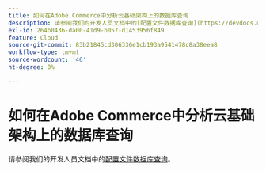 ```yaml
---
title: 如何在Adobe Commerce中分析云基础架构上的数据库查询
description: 请参阅我们的开发人员文档中的[配置文件数据库查询](https://devdocs.magento.com/guides/v2.3/cloud/project/profile-database-queries.html)。
exl-id: 264b0436-da00-41d9-b057-d1453956f849
feature: Cloud
source-git-commit: 83b21845cd306336e1cb193a9541478c8a38eea8
workflow-type: tm+mt
source-wordcount: '46'
ht-degree: 0%

---
```


# 如何在Adobe Commerce中分析云基础架构上的数据库查询

请参阅我们的开发人员文档中的[配置文件数据库查询](https://devdocs.magento.com/guides/v2.3/cloud/project/profile-database-queries.html)。
